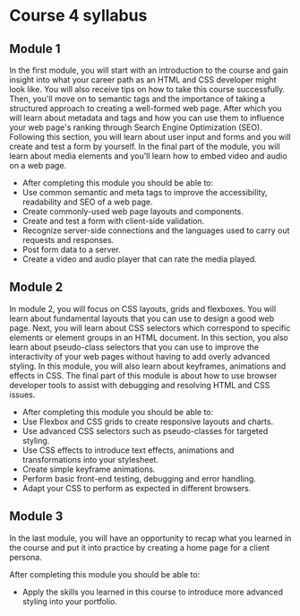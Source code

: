 # Course 4 syllabus

## Module 1
In the first module,  you will start with an introduction to the course and gain insight into what your career path as an HTML and CSS developer might look like. You will also receive tips on how to take this course successfully. Then, you'll move on to semantic tags and the importance of taking a structured approach to creating a well-formed web page. After which you will learn about metadata and tags and how you can use them to influence your web page's ranking through Search Engine Optimization (SEO). Following this section, you will learn about user input and forms and you will create and test a form by yourself. In the final part of the module, you will learn about media elements and you'll learn how to embed video and audio on a web page.  

- After completing this module you should be able to: 
- Use common semantic and meta tags to improve the accessibility, readability and SEO of a web page.
- Create commonly-used web page layouts and components.   
- Create and test a form with client-side validation.   
- Recognize server-side connections and the languages used to carry out requests and responses.  
- Post form data to a server. 
- Create a video and audio player that can rate the media played. 

## Module 2
In module 2, you will focus on CSS layouts, grids and flexboxes. You will learn about fundamental layouts that you can use to design a good web page. Next, you will learn about CSS selectors which correspond to specific elements or element groups in an HTML document. In this section, you also learn about pseudo-class selectors that you can use to improve the interactivity of your web pages without having to add overly advanced styling. In this module, you will also learn about keyframes, animations and effects in CSS. The final part of this module is about how to use browser developer tools to assist with debugging and resolving HTML and CSS issues.

- After completing this module you should be able to:
- Use Flexbox and CSS grids to create responsive layouts and charts. 
- Use advanced CSS selectors such as pseudo-classes for targeted styling. 
- Use CSS effects to introduce text effects, animations and transformations into your stylesheet. 
- Create simple keyframe animations.  
- Perform basic front-end testing, debugging and error handling.   
- Adapt your CSS to perform as expected in different browsers. 

## Module 3
In the last module, you will have an opportunity to recap what you learned in the course and put it into practice by creating a home page for a client persona.

After completing this module you should be able to:

- Apply the skills you learned in this course to introduce more advanced styling into your portfolio. 